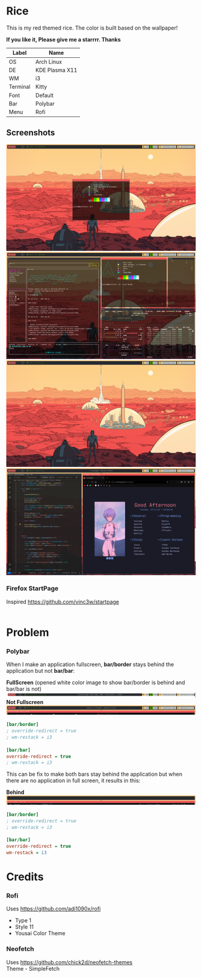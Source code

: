 # Rice
This is my red themed rice. The color is built based on the wallpaper!

**If you like it, Please give me a starrrr. Thanks**

| Label         | Name               |
| ------------- | ------------------ |
| OS            | Arch Linux         |
| DE            | KDE Plasma X11     |
| WM            | i3                 |
| Terminal      | Kitty              |
| Font          | Default            |
| Bar           | Polybar            |
| Menu          | Rofi               |

## Screenshots
<img src="./screenshots/1.png">
<img src="./screenshots/2.png">
<img src="./screenshots/3.png">
<img src="./screenshots/4.png">

### Firefox StartPage
Inspired https://github.com/vinc3w/startpage
<br>
<br>

# Problem

### Polybar
When I make an application fullscreen, **bar/border** stays behind the application but not **bar/bar**:

**FullScreen** (opened white color image to show bar/border is behind and bar/bar is not)
<img src="./problems/fullscreen.webp">
**Not Fullscreen**
<img src="./problems/not-fullscreen.webp">
```ini
[bar/border]
; override-redirect = true
; wm-restack = i3

[bar/bar]
override-redirect = true
; wm-restack = i3
```

This can be fix to make both bars stay behind the application but when there are no application in full screen, it results in this:

**Behind**
<img src="./problems/bar-behind.png">
```ini
[bar/border]
; override-redirect = true
; wm-restack = i3

[bar/bar]
override-redirect = true
wm-restack = i3
```

# Credits

### Rofi
Uses https://github.com/adi1090x/rofi<br>
- Type 1
- Style 11
- Yousai Color Theme

### Neofetch 
Uses https://github.com/chick2d/neofetch-themes<br>
Theme - SimpleFetch
